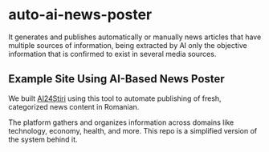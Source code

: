 # auto-ai-news-poster
It generates and publishes automatically or manually news articles that have multiple sources of information, being extracted by AI only the objective information that is confirmed to exist in several media sources.

## Example Site Using AI-Based News Poster

We built [AI24Știri](https://ai24stiri.ro) using this tool to automate publishing of fresh, categorized news content in Romanian.

The platform gathers and organizes information across domains like technology, economy, health, and more. This repo is a simplified version of the system behind it.



